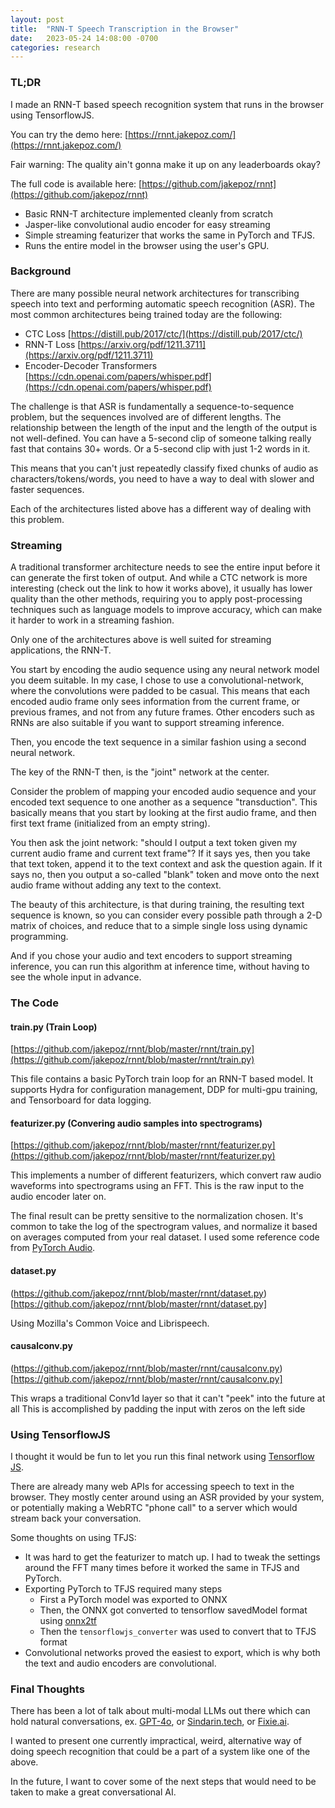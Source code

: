 ```yaml
---
layout: post
title:  "RNN-T Speech Transcription in the Browser"
date:   2023-05-24 14:08:00 -0700
categories: research
---
```


### TL;DR
I made an RNN-T based speech recognition system that runs in the browser using TensorflowJS.

You can try the demo here: [https://rnnt.jakepoz.com/](https://rnnt.jakepoz.com/)

Fair warning: The quality ain't gonna make it up on any leaderboards okay? 

The full code is available here: [https://github.com/jakepoz/rnnt](https://github.com/jakepoz/rnnt)
 - Basic RNN-T architecture implemented cleanly from scratch
 - Jasper-like convolutional audio encoder for easy streaming
 - Simple streaming featurizer that works the same in PyTorch and TFJS.
 - Runs the entire model in the browser using the user's GPU.

### Background
There are many possible neural network architectures for transcribing speech into text and performing automatic speech recognition (ASR).
The most common architectures being trained today are the following:
  - CTC Loss [https://distill.pub/2017/ctc/](https://distill.pub/2017/ctc/)
  - RNN-T Loss [https://arxiv.org/pdf/1211.3711](https://arxiv.org/pdf/1211.3711)
  - Encoder-Decoder Transformers [https://cdn.openai.com/papers/whisper.pdf](https://cdn.openai.com/papers/whisper.pdf)

The challenge is that ASR is fundamentally a sequence-to-sequence problem,
but the sequences involved are of different lengths. The 
relationship between the length of the input and the length of the output is
not well-defined. You can have a 5-second clip of someone talking really fast that contains
30+ words. Or a 5-second clip with just 1-2 words in it.

This means that you can't just repeatedly classify fixed chunks of audio as characters/tokens/words,
you need to have a way to deal with slower and faster sequences.

Each of the architectures listed above has a different way of dealing with this problem.

### Streaming
A traditional transformer architecture needs to see the entire input before it can generate
the first token of output. And while a CTC network is more interesting 
(check out the link to how it works above), it usually has lower quality than the other methods,
requiring you to apply post-processing techniques such as language models to improve accuracy,
which can make it harder to work in a streaming fashion. 

Only one of the architectures above is well suited for streaming applications, the RNN-T.

You start by encoding the audio sequence using any neural network model you deem suitable.
In my case, I chose to use a convolutional-network, where the convolutions were padded to be casual.
This means that each encoded audio frame only sees information from the current frame, 
or previous frames, and not from any future frames. 
Other encoders such as RNNs are also suitable if you want to support streaming inference.

Then, you encode the text sequence in a similar fashion using a second neural network.

The key of the RNN-T then, is the "joint" network at the center. 

Consider the problem of mapping your encoded audio sequence and your encoded text sequence to one another as a
sequence "transduction". This basically means that you start by looking at the first audio frame, and
then first text frame (initialized from an empty string).

You then ask the joint network: "should I output a text token given my current audio frame and current text frame"?
If it says yes, then you take that text token, append it to the text context and ask the question again.
If it says no, then you output a so-called "blank" token and move onto the next audio frame without adding any text
to the context.

The beauty of this architecture, is that during training, the resulting text sequence is known, so you can consider
every possible path through a 2-D matrix of choices, and reduce that to a simple single loss using dynamic programming.

And if you chose your audio and text encoders to support streaming inference, you can run this algorithm at 
inference time, without having to see the whole input in advance.

### The Code

#### train.py (Train Loop)
[https://github.com/jakepoz/rnnt/blob/master/rnnt/train.py](https://github.com/jakepoz/rnnt/blob/master/rnnt/train.py)


This file contains a basic PyTorch train loop for an RNN-T based model. It supports Hydra for configuration
management, DDP for multi-gpu training, and Tensorboard for data logging.

#### featurizer.py (Convering audio samples into spectrograms)
[https://github.com/jakepoz/rnnt/blob/master/rnnt/featurizer.py](https://github.com/jakepoz/rnnt/blob/master/rnnt/featurizer.py)

This implements a number of different featurizers, which convert raw audio waveforms into spectrograms
using an FFT. This is the raw input to the audio encoder later on.

The final result can be pretty sensitive to the normalization chosen. It's common to take the log
of the spectrogram values, and normalize it based on averages computed from your real dataset.
I used some reference code from [PyTorch Audio](https://github.com/pytorch/audio/blob/87aeb554d3e2f7855b7abe5120c282f59648ed7a/examples/asr/librispeech_conformer_rnnt/transforms.py).

#### dataset.py
(https://github.com/jakepoz/rnnt/blob/master/rnnt/dataset.py)[https://github.com/jakepoz/rnnt/blob/master/rnnt/dataset.py]

Using Mozilla's Common Voice and Librispeech.

#### causalconv.py
(https://github.com/jakepoz/rnnt/blob/master/rnnt/causalconv.py)[https://github.com/jakepoz/rnnt/blob/master/rnnt/causalconv.py]

This wraps a traditional Conv1d layer so that it can't "peek" into the future at all
This is accomplished by padding the input with zeros on the left side

### Using TensorflowJS

I thought it would be fun to let you run this final network using [Tensorflow JS](https://www.tensorflow.org/js).

There are already many web APIs for accessing speech to text in the browser. They mostly center
around using an ASR provided by your system, or potentially making a WebRTC "phone call" to a server
which would stream back your conversation.

Some thoughts on using TFJS:
 - It was hard to get the featurizer to match up. I had to tweak the settings around the FFT many times
before it worked the same in TFJS and PyTorch.
 - Exporting PyTorch to TFJS required many steps
   - First a PyTorch model was exported to ONNX
   - Then, the ONNX got converted to tensorflow savedModel format using [onnx2tf](https://github.com/PINTO0309/onnx2tf)
   - Then the `tensorflowjs_converter` was used to convert that to TFJS format
 - Convolutional networks proved the easiest to export, which is why both the text and audio encoders are convolutional.


### Final Thoughts
There has been a lot of talk about multi-modal LLMs out there which can hold natural conversations, ex. 
[GPT-4o](https://openai.com/index/hello-gpt-4o/), or [Sindarin.tech](https://www.sindarin.tech/), or [Fixie.ai](https://fixie.ai/).

I wanted to present one currently impractical, weird, alternative way of doing speech recognition that could be a part
of a system like one of the above.

In the future, I want to cover some of the next steps that would need to be taken to make a great conversational AI.




